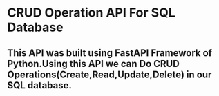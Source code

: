 # CRUD Operation API For SQL Database
## This API was built using FastAPI Framework of Python.Using this API we can Do CRUD Operations(Create,Read,Update,Delete) in our SQL database.

